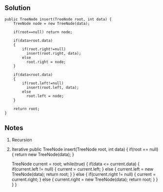 ## Solution

```
public TreeNode insert(TreeNode root, int data) { 
    TreeNode node = new TreeNode(data);
    
    if(root==null) return node;
    
    if(data>root.data)
    {
        if(root.right!=null)
          insert(root.right, data);
        else
          root.right = node;
    }
    
    if(data<root.data)
    {
        if(root.left!=null)
          insert(root.left, data);
        else
          root.left = node;
    }
    
    return root;
}
```

## Notes
1. Recursion
2. Iterative 
public TreeNode insert(TreeNode root, int data) { 
    if(root == null) {
        return new TreeNode(data);
    }
    
    TreeNode current = root;
    while(true) {
        if(data <= current.data) {
            if(current.left != null) {
                current = current.left;
            } else {
                current.left = new TreeNode(data);
                return root;
            }
        } else {
            if(current.right != null) {
                current = current.right;
            } else {
                current.right = new TreeNode(data);
                return root;
            }
        }
    }
}